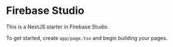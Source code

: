 # Firebase Studio

This is a NextJS starter in Firebase Studio.

To get started, create `app/page.tsx` and begin building your pages.
